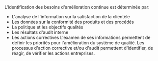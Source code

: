 L'identification des besoins d'amélioration continue est déterminée par:
- L'analyse de l'information sur la satisfaction de la clientèle
- Les données sur la conformité des produits et des procédés
- La politique et les objectifs qualités
- Les résultats d'audit interne
- Les actions correctives
L'examen de ses informations permettent de définir les priorités pour l'amélioration du système de qualité. Les processus d'action corrective et/ou d'audit permettent d'identifier, de réagir, de vérifier les actions entreprises.

